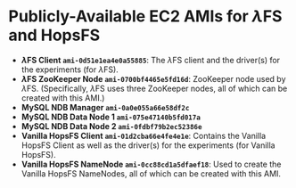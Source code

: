 # Publicly-Available EC2 AMIs for $\lambda$FS and HopsFS
- **$\lambda$FS Client `ami-0d51e1ea4e0a55885`**: The $\lambda$FS client and the driver(s) for the experiments (for $\lambda$FS).
- **$\lambda$FS ZooKeeper Node `ami-0700bf4465e5fd16d`**: ZooKeeper node used by $\lambda$FS. (Specifically, $\lambda$FS uses three ZooKeeper nodes, all of which can be created with this AMI.)
- **MySQL NDB Manager `ami-0a0e055a66e58df2c`**
- **MySQL NDB Data Node 1 `ami-075e47140b5fd017a`**
- **MySQL NDB Data Node 2 `ami-0fdbf79b2ec52386e`**
- **Vanilla HopsFS Client `ami-01d2cba66e4fe4e1e`**: Contains the Vanilla HopsFS Client as well as the driver(s) for the experiments (for Vanilla HopsFS).
- **Vanilla HopsFS NameNode `ami-0cc88cd1a5dfaef18`**: Used to create the Vanilla HopsFS NameNodes, all of which can be created with this AMI.